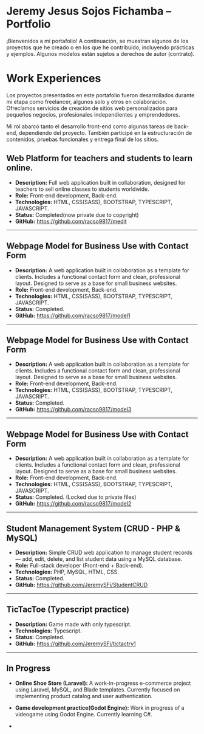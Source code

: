 # Jeremy Jesus Sojos Fichamba – Portfolio

¡Bienvenidos a mi portafolio! A continuación, se muestran algunos de los proyectos que he creado o en los que he contribuido, incluyendo prácticas y ejemplos.
Algunos modelos están sujetos a derechos de autor (contrato).

# Work Experiences

Los proyectos presentados en este portafolio fueron desarrollados durante mi etapa como freelancer, algunos solo y otros en colaboración. Ofrecíamos servicios de creación de sitios web personalizados para pequeños negocios, profesionales independientes y emprendedores.

Mi rol abarcó tanto el desarrollo front-end como algunas tareas de back-end, dependiendo del proyecto. También participé en la estructuración de contenidos, pruebas funcionales y entrega final de los sitios. 

## Web Platform for teachers and students to learn online.
- **Description:** Full web application built in collaboration, designed for teachers to sell online classes to students worldwide.
- **Role:** Front-end development, Back-end.
- **Technologies:** HTML, CSS(SASS), BOOTSTRAP, TYPESCRIPT, JAVASCRIPT.
- **Status:** Completed(now private due to copyright)
- **GitHub:** https://github.com/racso9817/medit
  
---

## Webpage Model for Business Use with Contact Form
- **Description:** A web application built in collaboration as a template for clients. Includes a functional contact form and clean, professional layout. Designed to serve as a base for small business websites.
- **Role:** Front-end development, Back-end.
- **Technologies:** HTML, CSS(SASS), BOOTSTRAP, TYPESCRIPT, JAVASCRIPT.
- **Status:** Completed.
- **GitHub:** https://github.com/racso9817/model1
  
---

## Webpage Model for Business Use with Contact Form
- **Description:** A web application built in collaboration as a template for clients. Includes a functional contact form and clean, professional layout. Designed to serve as a base for small business websites.
- **Role:** Front-end development, Back-end.
- **Technologies:** HTML, CSS(SASS), BOOTSTRAP, TYPESCRIPT, JAVASCRIPT.
- **Status:** Completed.
- **GitHub:** https://github.com/racso9817/model3
  
---

## Webpage Model for Business Use with Contact Form
- **Description:** A web application built in collaboration as a template for clients. Includes a functional contact form and clean, professional layout. Designed to serve as a base for small business websites.
- **Role:** Front-end development, Back-end.
- **Technologies:** HTML, CSS(SASS), BOOTSTRAP, TYPESCRIPT, JAVASCRIPT.
- **Status:** Completed. (Locked due to private files)
- **GitHub:** https://github.com/racso9817/model2

---

## Student Management System (CRUD - PHP & MySQL)
- **Description:** Simple CRUD web application to manage student records — add, edit, delete, and list student data using a MySQL database.
- **Role:** Full-stack developer (Front-end + Back-end).
- **Technologies:** PHP, MySQL, HTML, CSS.
- **Status:** Completed.
- **GitHub:** https://github.com/JeremySFi/StudentCRUD
  
---

## TicTacToe (Typescript practice)
- **Description:** Game made with only typescript.
- **Technologies:** Typescript.
- **Status:** Completed.
- **GitHub:** https://github.com/JeremySFi/tictactry1

---

## In Progress

- **Online Shoe Store (Laravel):** A work-in-progress e-commerce project using Laravel, MySQL, and Blade templates. Currently focused on implementing product catalog and user authentication.

- **Game development practice(Godot Engine):** Work in progress of a videogame using Godot Engine. Currently learning C#.

- 



